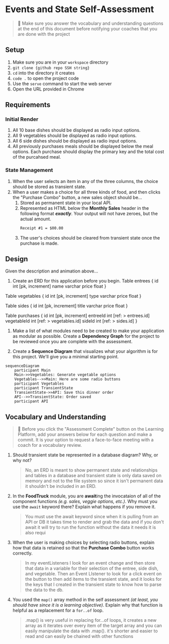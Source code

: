 # Events and State Self-Assessment

> 🧨 Make sure you answer the vocabulary and understanding questions at the end of this document before notifying your coaches that you are done with the project

## Setup

1. Make sure you are in your `workspace` directory
1. `git clone {github repo SSH string}`
1. `cd` into the directory it creates
1. `code .` to open the project code
1. Use the `serve` command to start the web server
1. Open the URL provided in Chrome

## Requirements

### Initial Render

1. All 10 base dishes should be displayed as radio input options.
1. All 9 vegetables should be displayed as radio input options.
1. All 6 side dishes should be displayed as radio input options.
1. All previously purchases meals should be displayed below the meal options. Each purchase should display the primary key and the total cost of the purcahsed meal.

### State Management

1. When the user selects an item in any of the three columns, the choice should be stored as transient state.
1. When a user makes a choice for all three kinds of food, and then clicks the "Purchase Combo" button, a new sales object should be...
    1. Stored as permanent state in your local API.
    1. Represented as HTML below the **Monthly Sales** header in the following format **_exactly_**. Your output will not have zeroes, but the actual amount.
        ```html
        Receipt #1 = $00.00
        ```
   1. The user's choices should be cleared from transient state once the purchase is made.

## Design

Given the description and animation above...

1. Create an ERD for this application before you begin.
Table entrees {
  id int [pk, increment]
  name varchar
  price float
}

Table vegetables {
  id int [pk, increment]
  type varchar
  price float
}

Table sides {
  id int [pk, increment]
  title varchar
  price float
}

Table purchases {
  id int [pk, increment]
  entreeId int [ref: > entrees.id]
  vegetableId int [ref: > vegetables.id]
  sideId int [ref: > sides.id]
}


1. Make a list of what modules need to be created to make your application as modular as possible. Create a **Dependency Graph** for the project to be reviewed once you are complete with the assessment.

1. Create a **Sequence Diagram** that visualizes what your algorithm is for this project. We'll give you a minimal starting point.

```mermaid
sequenceDiagram
    participant Main
    Main->>Vegetables: Generate vegetable options
    Vegetables-->>Main: Here are some radio buttons
    participant Vegetables
    participant TransientState
    TransientState->>API: Save this dinner order
    API-->>TransientState: Order saved
    participant API
```

## Vocabulary and Understanding

> 🧨 Before you click the "Assessment Complete" button on the Learning Platform, add your answers below for each question and make a commit. It is your option to request a face-to-face meeting with a coach for a vocabulary review.

1. Should transient state be represented in a database diagram? Why, or why not?
   > No, an ERD is meant to show permanent state and relationships and tables in a database and transient state is only data saved on memory and not to the file system so since it isn't permanent data it shouldn't be included in an ERD.

2. In the **FoodTruck** module, you are **await**ing the invocataion of all of the component functions _(e.g. sales, veggie options, etc.)_. Why must you use the `await` keyword there? Explain what happens if you remove it.
   > You must use the await keyword since when it is pulling from an API or DB it takes time to render and grab the data and if you don't await it will try to run the function without the data it needs it is also requi

3. When the user is making choices by selecting radio buttons, explain how that data is retained so that the **Purchase Combo** button works correctly.
   > In my eventListeners  I look for an event change and then store that data in a variable for their selection of the entree, side dish, and vegetable.  Then an Event LIstener to look for a click event on the button to then add items to the transient state, and it looks for the keys that I created in the transient state to know how to parse the data to the db.
4. You used the `map()` array method in the self assessment _(at least, you should have since it is a learning objective)_. Explain why that function is helpful as a replacement for a `for..of` loop.
   > .map() is very useful in replacing for...of loops, it creates a new array as it iterates over every item of the target array and you can easily manipulate the data with .map().  it's shorter and easier to read and can easily be chained with other functions
